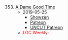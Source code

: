 353. [A Dame Good Time](https://linuxgamecast.com/2019/05/linuxgamecast-weekly-353-a-notre-dame-good-time/)
     * 2019-05-25
        * [Showzen](https://www.patreon.com/posts/prepresupershowz-27148336)
        * [Patreon](https://www.patreon.com/posts/linuxgamecast-27148403)
        * [UNCUT Patreon](https://www.patreon.com/posts/lgc-weekly-353-27148384)
     * <span style="color:red">LGC Weekly:</span>
